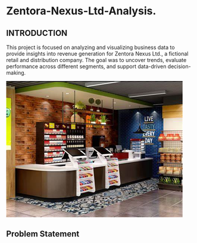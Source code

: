 # Zentora-Nexus-Ltd-Analysis.
## INTRODUCTION
This project is focused on analyzing and visualizing business data to provide insights into revenue generation for Zentora Nexus Ltd., a fictional retail and distribution company. The goal was to uncover trends, evaluate performance across different segments, and support data-driven decision-making.

![](pay.jpeg)

## Problem Statement
